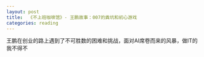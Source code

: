```yaml
---
layout: post
title:  《不上班咖啡馆》- 王鹏故事：007的粪坑和初心游戏
categories: reading
---
```


王鹏在创业的路上遇到了不可胜数的困难和挑战，面对AI席卷而来的风暴，做IT的我不得不
<!--stackedit_data:
eyJoaXN0b3J5IjpbNDQ1MjcyMzkxXX0=
-->